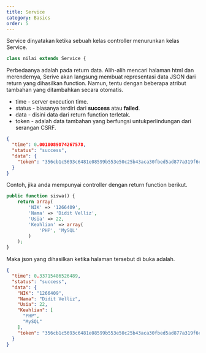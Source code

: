 ```yaml
---
title: Service
category: Basics
order: 5
---
```


Service dinyatakan ketika sebuah kelas controller menurunkan kelas Service.

```php
class nilai extends Service {
```

Perbedaanya adalah pada return data. Alih-alih mencari halaman html dan merendernya, Serive akan langsung membuat representasi data JSON dari return yang dihasilkan function.
Namun, tentu dengan beberapa atribut tambahan yang ditambahkan secara otomatis.

* time   - server execution time.
* status - biasanya terdiri dari **success** atau **failed**.
* data   - disini data dari return function terletak.
* token  - adalah data tambahan yang berfungsi untukperlindungan dari serangan CSRF.
```json
{
  "time": 0.0010089874267578,
  "status": "success",
  "data": {
    "token": "356cb1c5693c6481e08599b553e50c25b43aca30fbed5ad877a319f6eb7d7a42"
  }
}
```

Contoh, jika anda mempunyai controller dengan return function berikut.

```php
public function siswa() {
    return array(
        'NIK' => '1266409',
        'Nama' => 'Didit Velliz',
        'Usia' => 22,
        'Keahlian' => array(
            'PHP', 'MySQL'
        )
    );
}
```

Maka json yang dihasilkan ketika halaman tersebut di buka adalah.

```json
{
  "time": 0.33715486526489,
  "status": "success",
  "data": {
    "NIK": "1266409",
    "Nama": "Didit Velliz",
    "Usia": 22,
    "Keahlian": [
      "PHP",
      "MySQL"
    ],
    "token": "356cb1c5693c6481e08599b553e50c25b43aca30fbed5ad877a319f6eb7d7a42"
  }
}
```